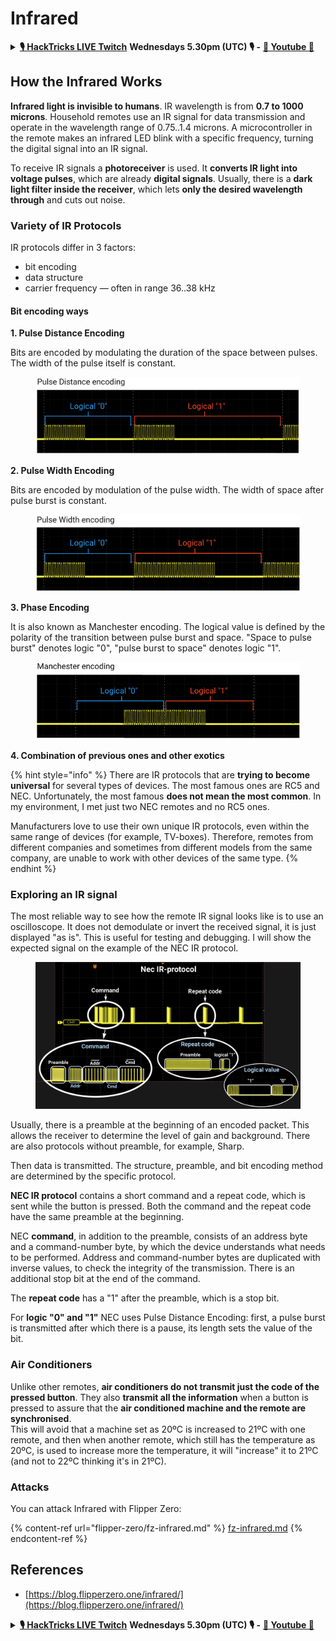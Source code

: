 # Infrared

<details>

<summary><a href="https://www.twitch.tv/hacktricks_live/schedule"><strong>🎙️ HackTricks LIVE Twitch</strong></a> <strong>Wednesdays 5.30pm (UTC) 🎙️ -</strong> <a href="https://www.youtube.com/@hacktricks_LIVE"><strong>🎥 Youtube 🎥</strong></a></summary>

* Do you work in a **cybersecurity company**? Do you want to see your **company advertised in HackTricks**? or do you want to have access to the **latest version of the PEASS or download HackTricks in PDF**? Check the [**SUBSCRIPTION PLANS**](https://github.com/sponsors/carlospolop)!
* Discover [**The PEASS Family**](https://opensea.io/collection/the-peass-family), our collection of exclusive [**NFTs**](https://opensea.io/collection/the-peass-family)
* Get the [**official PEASS & HackTricks swag**](https://peass.creator-spring.com)
* **Join the** [**💬**](https://emojipedia.org/speech-balloon/) [**Discord group**](https://discord.gg/hRep4RUj7f) or the [**telegram group**](https://t.me/peass) or **follow** me on **Twitter** [**🐦**](https://github.com/carlospolop/hacktricks/tree/7af18b62b3bdc423e11444677a6a73d4043511e9/\[https:/emojipedia.org/bird/README.md)[**@carlospolopm**](https://twitter.com/carlospolopm)**.**
* **Share your hacking tricks by submitting PRs to the** [**hacktricks repo**](https://github.com/carlospolop/hacktricks) **and** [**hacktricks-cloud repo**](https://github.com/carlospolop/hacktricks-cloud).

</details>

## How the Infrared Works <a href="#how-the-infrared-port-works" id="how-the-infrared-port-works"></a>

**Infrared light is invisible to humans**. IR wavelength is from **0.7 to 1000 microns**. Household remotes use an IR signal for data transmission and operate in the wavelength range of 0.75..1.4 microns. A microcontroller in the remote makes an infrared LED blink with a specific frequency, turning the digital signal into an IR signal.

To receive IR signals a **photoreceiver** is used. It **converts IR light into voltage pulses**, which are already **digital signals**. Usually, there is a **dark light filter inside the receiver**, which lets **only the desired wavelength through** and cuts out noise.

### Variety of IR Protocols <a href="#variety-of-ir-protocols" id="variety-of-ir-protocols"></a>

IR protocols differ in 3 factors:

* bit encoding
* data structure
* carrier frequency — often in range 36..38 kHz

#### Bit encoding ways <a href="#bit-encoding-ways" id="bit-encoding-ways"></a>

**1. Pulse Distance Encoding**

Bits are encoded by modulating the duration of the space between pulses. The width of the pulse itself is constant.

<figure><img src="../../.gitbook/assets/image (16).png" alt=""><figcaption></figcaption></figure>

**2. Pulse Width Encoding**

Bits are encoded by modulation of the pulse width. The width of space after pulse burst is constant.

<figure><img src="../../.gitbook/assets/image (29).png" alt=""><figcaption></figcaption></figure>

**3. Phase Encoding**

It is also known as Manchester encoding. The logical value is defined by the polarity of the transition between pulse burst and space. "Space to pulse burst" denotes logic "0", "pulse burst to space" denotes logic "1".

<figure><img src="../../.gitbook/assets/image (25).png" alt=""><figcaption></figcaption></figure>

**4. Combination of previous ones and other exotics**

{% hint style="info" %}
There are IR protocols that are **trying to become universal** for several types of devices. The most famous ones are RC5 and NEC. Unfortunately, the most famous **does not mean the most common**. In my environment, I met just two NEC remotes and no RC5 ones.

Manufacturers love to use their own unique IR protocols, even within the same range of devices (for example, TV-boxes). Therefore, remotes from different companies and sometimes from different models from the same company, are unable to work with other devices of the same type.
{% endhint %}

### Exploring an IR signal

The most reliable way to see how the remote IR signal looks like is to use an oscilloscope. It does not demodulate or invert the received signal, it is just displayed "as is". This is useful for testing and debugging. I will show the expected signal on the example of the NEC IR protocol.

<figure><img src="../../.gitbook/assets/image (18).png" alt=""><figcaption></figcaption></figure>

Usually, there is a preamble at the beginning of an encoded packet. This allows the receiver to determine the level of gain and background. There are also protocols without preamble, for example, Sharp.

Then data is transmitted. The structure, preamble, and bit encoding method are determined by the specific protocol.

**NEC IR protocol** contains a short command and a repeat code, which is sent while the button is pressed. Both the command and the repeat code have the same preamble at the beginning.

NEC **command**, in addition to the preamble, consists of an address byte and a command-number byte, by which the device understands what needs to be performed. Address and command-number bytes are duplicated with inverse values, to check the integrity of the transmission. There is an additional stop bit at the end of the command.

The **repeat code** has a "1" after the preamble, which is a stop bit.

For **logic "0" and "1"** NEC uses Pulse Distance Encoding: first, a pulse burst is transmitted after which there is a pause, its length sets the value of the bit.

### Air Conditioners

Unlike other remotes, **air conditioners do not transmit just the code of the pressed button**. They also **transmit all the information** when a button is pressed to assure that the **air conditioned machine and the remote are synchronised**.\
This will avoid that a machine set as 20ºC is increased to 21ºC with one remote, and then when another remote, which still has the temperature as 20ºC, is used to increase more the temperature, it will "increase" it to 21ºC (and not to 22ºC thinking it's in 21ºC).

### Attacks

You can attack Infrared with Flipper Zero:

{% content-ref url="flipper-zero/fz-infrared.md" %}
[fz-infrared.md](flipper-zero/fz-infrared.md)
{% endcontent-ref %}

## References

* [https://blog.flipperzero.one/infrared/](https://blog.flipperzero.one/infrared/)

<details>

<summary><a href="https://www.twitch.tv/hacktricks_live/schedule"><strong>🎙️ HackTricks LIVE Twitch</strong></a> <strong>Wednesdays 5.30pm (UTC) 🎙️ -</strong> <a href="https://www.youtube.com/@hacktricks_LIVE"><strong>🎥 Youtube 🎥</strong></a></summary>

* Do you work in a **cybersecurity company**? Do you want to see your **company advertised in HackTricks**? or do you want to have access to the **latest version of the PEASS or download HackTricks in PDF**? Check the [**SUBSCRIPTION PLANS**](https://github.com/sponsors/carlospolop)!
* Discover [**The PEASS Family**](https://opensea.io/collection/the-peass-family), our collection of exclusive [**NFTs**](https://opensea.io/collection/the-peass-family)
* Get the [**official PEASS & HackTricks swag**](https://peass.creator-spring.com)
* **Join the** [**💬**](https://emojipedia.org/speech-balloon/) [**Discord group**](https://discord.gg/hRep4RUj7f) or the [**telegram group**](https://t.me/peass) or **follow** me on **Twitter** [**🐦**](https://github.com/carlospolop/hacktricks/tree/7af18b62b3bdc423e11444677a6a73d4043511e9/\[https:/emojipedia.org/bird/README.md)[**@carlospolopm**](https://twitter.com/carlospolopm)**.**
* **Share your hacking tricks by submitting PRs to the** [**hacktricks repo**](https://github.com/carlospolop/hacktricks) **and** [**hacktricks-cloud repo**](https://github.com/carlospolop/hacktricks-cloud).

</details>
